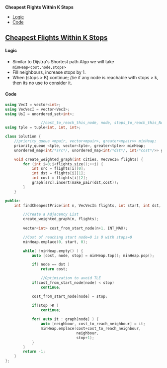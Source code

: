 **Cheapest Flights Within K Stops**
- [Logic](#l)
- [Code](#co)

## [Cheapest Flights Within K Stops](https://leetcode.com/problems/cheapest-flights-within-k-stops/)
<a name=l></a>
#### Logic
- Similar to Dijstra's Shortest path Algo we will take `minHeap<cost,node,stops>`
- Fill neighbours, increase stops by 1.
- When (stops > K) continue;    //ie if any node is reachable with stops > k, then its no use to consider it.

<a name=co></a>
#### Code
```cpp
using VecI = vector<int>;
using VecVecI = vector<VecI>;
using UsI = unordered_set<int>;

                //cost_to_reach_this_node, node, stops_to_reach_this_Node
using tple = tuple<int, int, int>;

class Solution {
    //priority_queue <mpair, vector<mpair>, greater<mpair>> minHeap;
    priority_queue <tple, vector<tple>, greater<tple>> minHeap;
    unordered_map<int/*src*/, unordered_map<int/*dst*/, int/*cost*/>> graph;

    void create_weighted_graph(int cities, VecVecI& flights) {
        for (int i=0;i<flights.size();++i) {
            int src = flights[i][0];
            int dst = flights[i][1];
            int cost = flights[i][2];
            graph[src].insert(make_pair(dst,cost));
        }
    }

public:
    int findCheapestPrice(int n, VecVecI& flights, int start, int dst, int K) {

        //Create a Adjacency List
        create_weighted_graph(n, flights);
        
        vector<int> cost_from_start_node(n+1, INT_MAX);

        //Cost of reaching start node=0 is 0 with stops=0
        minHeap.emplace(0, start, 0);

        while( !minHeap.empty() ) {
            auto [cost, node, stop] = minHeap.top(); minHeap.pop();

            if( node == dst )
                return cost;

                //Optimization to avoid TLE
            if(cost_from_start_node[node] < stop)
                continue;

            cost_from_start_node[node] = stop;

            if(stop >K ) 
                continue;
            
            for( auto it : graph[node] ) {
                auto [neighbour, cost_to_reach_neighbour] = it;
                minHeap.emplace(cost+cost_to_reach_neighbour,
                                neighbour,
                                stop+1);
            }
        }
        return -1;
    }
};
```

